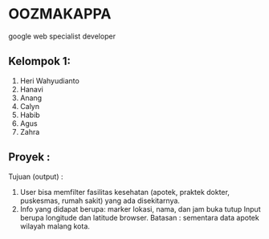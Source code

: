 # OOZMAKAPPA
google web specialist developer 
## Kelompok 1:
1. Heri Wahyudianto
2. Hanavi
3. Anang
4. Calyn
5. Habib
6. Agus
7. Zahra
## Proyek :
Tujuan (output) : 
  1. User bisa memfilter fasilitas kesehatan (apotek, praktek dokter, puskesmas, rumah sakit) yang ada disekitarnya.
  2. Info yang didapat berupa: marker lokasi, nama, dan jam buka tutup
Input berupa longitude dan latitude browser.
Batasan : sementara data apotek wilayah malang kota.  
